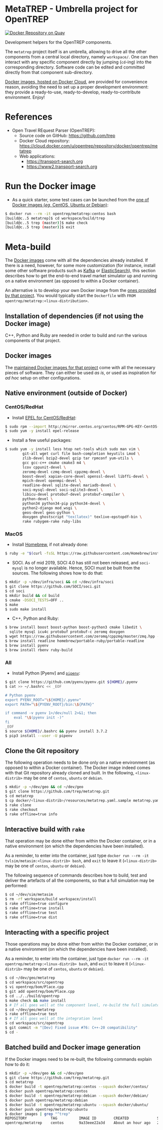 MetaTREP - Umbrella project for OpenTREP
========================================

[![Docker Repository on Quay](https://quay.io/repository/trep/metatrep/status "Docker Repository on Quay")](https://quay.io/repository/trep/metatrep)

Development helpers for the OpenTREP components.

The `metatrep` project itself is an umbrella, allowing to drive all
the other components from a central local directory, namely `workspace/`.
One can then interact with any specific component directly by jumping
(`cd`-ing) into the corresponding directory. Software code can be edited
and committed directly from that component sub-directory.

[Docker images, hosted on Docker Cloud](https://cloud.docker.com/u/opentrep/repository/docker/opentrep/metatrep),
are provided for convenience reason, avoiding the need to set up
a proper development environment: they provide a ready-to-use,
ready-to-develop, ready-to-contribute environment. Enjoy!

# References
* Open Travel REquest Parser (OpenTREP):
  + Source code on GitHub: https://github.com/trep
  + Docker Cloud repository: https://cloud.docker.com/u/opentrep/repository/docker/opentrep/metatrep
  + Web applications:
    - https://transport-search.org
    - https://www2.transport-search.org

# Run the Docker image
* As a quick starter, some test cases can be launched from the
  [one of Docker images (_eg_, CentOS, Ubuntu or Debian)](docker/):
```bash
$ docker run --rm -it opentrep/metatrep:centos bash
[build@c..5 metatrep]$ cd workspace/build/trep
[build@c..5 trep (master)]$ make check
[build@c..5 trep (master)]$ exit
```

# Meta-build
The [Docker images](https://cloud.docker.com/u/opentrep/repository/docker/opentrep/metatrep)
come with all the dependencies already installed. If there is a need,
however, for some more customization (for instance, install some
other software products such as [Kafka](https://kafka.apache.org) or
[ElasticSearch](http://elasticsearch.com)), this section describes
how to get the end-to-end travel market simulator up
and running on a native environment (as opposed to within
a Docker container).

An alternative is to develop your own Docker image from the
[ones provided by that project](https://cloud.docker.com/u/opentrep/repository/docker/opentrep/metatrep).
You would typically start the `Dockerfile` with
`FROM opentrep/metatrep:<linux-distribution>`.

## Installation of dependencies (if not using the Docker image)
C++, Python and Ruby are needed in order to build
and run the various components of that project.

## Docker images
The [maintained Docker images for that project](docker/)
come with all the necessary pieces of software. They can either be used
_as is_, or used as inspiration for _ad hoc_ setup on other configurations.

## Native environment (outside of Docker)

### CentOS/RedHat
* Install [EPEL for CentOS/RedHat](https://fedoraproject.org/wiki/EPEL):
```bash
$ sudo rpm --import http://mirror.centos.org/centos/RPM-GPG-KEY-CentOS-7
$ sudo yum -y install epel-release
```

* Install a few useful packages:
```bash
$ sudo yum -y install less htop net-tools which sudo man vim \
        git-all wget curl file bash-completion keyutils Lmod \
        zlib-devel bzip2-devel gzip tar rpmconf yum-utils \
        gcc gcc-c++ cmake cmake3 m4 \
		lcov cppunit-devel \
        zeromq-devel czmq-devel cppzmq-devel \
        boost-devel xapian-core-devel openssl-devel libffi-devel \
        mpich-devel openmpi-devel \
        readline-devel sqlite-devel mariadb-devel \
        soci-mysql-devel soci-sqlite3-devel \
        libicu-devel protobuf-devel protobuf-compiler \
        python-devel \
        python34 python34-pip python34-devel \
        python2-django mod_wsgi \
        geos-devel geos-python \
        doxygen ghostscript "tex(latex)" texlive-epstopdf-bin \
		rake rubygem-rake ruby-libs
```

### MacOS
* Install [Homebrew](https://brew.sh), if not already done:
```bash
$ ruby -e "$(curl -fsSL https://raw.githubusercontent.com/Homebrew/install/master/install)"
```

* SOCI. As of mid 2019, SOCI 4.0 has still not been released,
  and `soci-mysql` is no longer available. Hence, SOCI must be built
  from the sources. The following shows how to do that:
```bash
$ mkdir -p ~/dev/infra/soci && cd ~/dev/infra/soci
$ git clone https://github.com/SOCI/soci.git
$ cd soci
$ mkdir build && cd build
$ cmake -DSOCI_TESTS=OFF ..
$ make
$ sudo make install
```

* C++, Python and Ruby:
```bash
$ brew install boost boost-python boost-python3 cmake libedit \
  sqlite mysql icu4c protobuf protobuf-c zeromq doxygen
$ wget https://raw.githubusercontent.com/zeromq/cppzmq/master/zmq.hpp -O /usr/local/include/zmq.hpp
$ brew install readline homebrew/portable-ruby/portable-readline
$ brew install pyenv
$ brew install rbenv ruby-build
```

### All
* Install Python [Pyenv] and [`pipenv`](https://pipenv.readthedocs.io):
```bash
$ git clone https://github.com/pyenv/pyenv.git ${HOME}/.pyenv
$ cat >> ~/.bashrc << _EOF

# Python pyenv
export PYENV_ROOT="\${HOME}/.pyenv"
export PATH="\${PYENV_ROOT}/bin:\${PATH}"

if command -v pyenv 1>/dev/null 2>&1; then
    eval "\$(pyenv init -)"
fi
_EOF
$ source ${HOME}/.bashrc && pyenv install 3.7.2
$ pip3 install --user -U pipenv
```

## Clone the Git repository
The following operation needs to be done only on a native environment (as
opposed to within a Docker container).
The Docker image indeed comes with that Git repository already cloned and built.
In the following, `<linux-distrib>` may be one of `centos`, `ubuntu` or `debian`.
```bash
$ mkdir -p ~/dev/geo && cd ~/dev/geo
$ git clone https://github.com/trep/metatrep.git
$ cd metatrep
$ cp docker/<linux-distrib>/resources/metatrep.yaml.sample metatrep.yaml
$ rake clone
$ rake checkout
$ rake offline=true info
```

## Interactive build with `rake`
That operation may be done either from within the Docker container,
or in a native environment (on which the dependencies have been installed).

As a reminder, to enter into the container, just type
`docker run --rm -it tvlsim/metasim:<linux-distrib> bash`, and `exit`
to leave it (`<linux-distrib>` may be one of `centos`, `ubuntu` or `debian`).

The following sequence of commands describes how to build, test and deliver
the artefacts of all the components, so that a full simulation may be performed:
```bash
$ cd ~/dev/sim/metasim
$ rm -rf workspace/build workspace/install
$ rake offline=true configure
$ rake offline=true install
$ rake offline=true test
$ rake offline=true dist
```

## Interacting with a specific project
Those operations may be done either from within the Docker container,
or in a native environment (on which the dependencies have been installed).

As a reminder, to enter into the container, just type
`docker run --rm -it opentrep/metatrep:<linux-distrib> bash`, and `exit`
to leave it (`<linux-distrib>` may be one of `centos`, `ubuntu` or `debian`).

```bash
$ cd ~/dev/geo/metatrep
$ cd workspace/src/opentrep
$ vi opentrep/bom/Place.cpp
$ git add opentrep/bom/Place.cpp
$ cd ../../build/opentrep
$ make check && make install
$ # If all goes well at the component level, re-build the full simulator
$ cd ~/dev/geo/metatrep
$ rake offline=true test
$ # If all goes well at the integration level
$ cd workspace/src/opentrep
$ git commit -m "[Dev] Fixed issue #76: C++-20 compatibility"
$ cd -
```

## Batched build and Docker image generation
If the Docker images need to be re-built, the following commands explain
how to do it:
```bash
$ mkdir -p ~/dev/geo && cd ~/dev/geo
$ git clone https://github.com/trep/metatrep.git
$ cd metatrep
$ docker build -t opentrep/metatrep:centos --squash docker/centos/
$ docker push opentrep/metatrep:centos
$ docker build -t opentrep/metatrep:debian --squash docker/debian/
$ docker push opentrep/metatrep:debian
$ docker build -t opentrep/metatrep:ubuntu --squash docker/ubuntu/
$ docker push opentrep/metatrep:ubuntu
$ docker images | grep "^trep"
REPOSITORY           TAG          IMAGE ID        CREATED             SIZE
opentrep/metatrep    centos       9a33eee22a3d    About an hour ago   2.16GB
```


